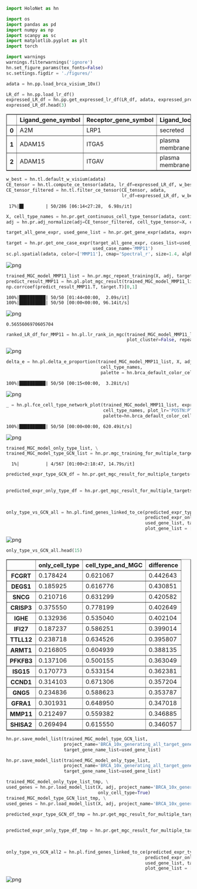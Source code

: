 

```python
import HoloNet as hn

import os
import pandas as pd
import numpy as np
import scanpy as sc
import matplotlib.pyplot as plt
import torch

import warnings
warnings.filterwarnings('ignore')
hn.set_figure_params(tex_fonts=False)
sc.settings.figdir = './figures/'
```


```python
adata = hn.pp.load_brca_visium_10x()
```


```python
LR_df = hn.pp.load_lr_df()
expressed_LR_df = hn.pp.get_expressed_lr_df(LR_df, adata, expressed_proportion=0.3)
expressed_LR_df.head(3)
```




<div>
<style scoped>
    .dataframe tbody tr th:only-of-type {
        vertical-align: middle;
    }

    .dataframe tbody tr th {
        vertical-align: top;
    }

    .dataframe thead th {
        text-align: right;
    }
</style>
<table border="1" class="dataframe">
  <thead>
    <tr style="text-align: right;">
      <th></th>
      <th>Ligand_gene_symbol</th>
      <th>Receptor_gene_symbol</th>
      <th>Ligand_location</th>
      <th>LR_Pair</th>
    </tr>
  </thead>
  <tbody>
    <tr>
      <th>0</th>
      <td>A2M</td>
      <td>LRP1</td>
      <td>secreted</td>
      <td>A2M:LRP1</td>
    </tr>
    <tr>
      <th>1</th>
      <td>ADAM15</td>
      <td>ITGA5</td>
      <td>plasma membrane</td>
      <td>ADAM15:ITGA5</td>
    </tr>
    <tr>
      <th>2</th>
      <td>ADAM15</td>
      <td>ITGAV</td>
      <td>plasma membrane</td>
      <td>ADAM15:ITGAV</td>
    </tr>
  </tbody>
</table>
</div>




```python
w_best = hn.tl.default_w_visium(adata)
CE_tensor = hn.tl.compute_ce_tensor(adata, lr_df=expressed_LR_df, w_best=w_best)
CE_tensor_filtered = hn.tl.filter_ce_tensor(CE_tensor, adata, 
                                            lr_df=expressed_LR_df, w_best=w_best)
```

     17%|█▋        | 50/286 [06:14<27:28,  6.98s/it]


```python
X, cell_type_names = hn.pr.get_continuous_cell_type_tensor(adata, continuous_cell_type_slot = 'predicted_cell_type',)
adj = hn.pr.adj_normalize(adj=CE_tensor_filtered, cell_type_tensor=X, only_between_cell_type=True)
```


```python
target_all_gene_expr, used_gene_list = hn.pr.get_gene_expr(adata, expressed_LR_df)

target = hn.pr.get_one_case_expr(target_all_gene_expr, cases_list=used_gene_list, 
                                 used_case_name='MMP11')
sc.pl.spatial(adata, color=['MMP11'], cmap='Spectral_r', size=1.4, alpha=0.7)
```


![png](tutorial_FCE_files/tutorial_FCE_5_0.png)



```python
trained_MGC_model_MMP11_list = hn.pr.mgc_repeat_training(X, adj, target, device='gpu')
predict_result_MMP11 = hn.pl.plot_mgc_result(trained_MGC_model_MMP11_list, adata, X, adj)
np.corrcoef(predict_result_MMP11.T, target.T)[0,1]
```

    100%|██████████| 50/50 [01:44<00:00,  2.09s/it]
    100%|██████████| 50/50 [00:00<00:00, 96.14it/s]



![png](tutorial_FCE_files/tutorial_FCE_6_1.png)





    0.5655606970605704




```python
ranked_LR_df_for_MMP11 = hn.pl.lr_rank_in_mgc(trained_MGC_model_MMP11_list, expressed_LR_df,
                                              plot_cluster=False, repeat_attention_scale=True)
```


![png](tutorial_FCE_files/tutorial_FCE_7_0.png)



```python
delta_e = hn.pl.delta_e_proportion(trained_MGC_model_MMP11_list, X, adj,
                                    cell_type_names,
                                    palette = hn.brca_default_color_celltype)
```

    100%|██████████| 50/50 [00:15<00:00,  3.28it/s]



![png](tutorial_FCE_files/tutorial_FCE_8_1.png)



```python
_ = hn.pl.fce_cell_type_network_plot(trained_MGC_model_MMP11_list, expressed_LR_df, X, adj, 
                                     cell_type_names, plot_lr='POSTN:PTK7', edge_thres=0.2,
                                     palette=hn.brca_default_color_celltype,)
```

    100%|██████████| 50/50 [00:00<00:00, 620.49it/s]



![png](tutorial_FCE_files/tutorial_FCE_9_1.png)



```python
trained_MGC_model_only_type_list, \
trained_MGC_model_type_GCN_list = hn.pr.mgc_training_for_multiple_targets(X, adj, target_all_gene_expr, device='gpu')
```

      1%|          | 4/567 [01:00<2:18:47, 14.79s/it]


```python
predicted_expr_type_GCN_df = hn.pr.get_mgc_result_for_multiple_targets(trained_MGC_model_type_GCN_list,
                                                                        X, adj,
                                                                        used_gene_list, adata)
predicted_expr_only_type_df = hn.pr.get_mgc_result_for_multiple_targets(trained_MGC_model_only_type_list, 
                                                                        X, adj,
                                                                        used_gene_list, adata)
```


```python
only_type_vs_GCN_all = hn.pl.find_genes_linked_to_ce(predicted_expr_type_GCN_df,
                                                     predicted_expr_only_type_df, 
                                                     used_gene_list, target_all_gene_expr, 
                                                     plot_gene_list = ['MMP11'], linewidths=0.5)
```


![png](tutorial_FCE_files/tutorial_FCE_12_0.png)



```python
only_type_vs_GCN_all.head(15)
```




<div>
<style scoped>
    .dataframe tbody tr th:only-of-type {
        vertical-align: middle;
    }

    .dataframe tbody tr th {
        vertical-align: top;
    }

    .dataframe thead th {
        text-align: right;
    }
</style>
<table border="1" class="dataframe">
  <thead>
    <tr style="text-align: right;">
      <th></th>
      <th>only_cell_type</th>
      <th>cell_type_and_MGC</th>
      <th>difference</th>
    </tr>
  </thead>
  <tbody>
    <tr>
      <th>FCGRT</th>
      <td>0.178424</td>
      <td>0.621067</td>
      <td>0.442643</td>
    </tr>
    <tr>
      <th>DEGS1</th>
      <td>0.185925</td>
      <td>0.616776</td>
      <td>0.430851</td>
    </tr>
    <tr>
      <th>SNCG</th>
      <td>0.210716</td>
      <td>0.631299</td>
      <td>0.420582</td>
    </tr>
    <tr>
      <th>CRISP3</th>
      <td>0.375550</td>
      <td>0.778199</td>
      <td>0.402649</td>
    </tr>
    <tr>
      <th>IGHE</th>
      <td>0.132936</td>
      <td>0.535040</td>
      <td>0.402104</td>
    </tr>
    <tr>
      <th>IFI27</th>
      <td>0.187237</td>
      <td>0.586251</td>
      <td>0.399014</td>
    </tr>
    <tr>
      <th>TTLL12</th>
      <td>0.238718</td>
      <td>0.634526</td>
      <td>0.395807</td>
    </tr>
    <tr>
      <th>ARMT1</th>
      <td>0.216805</td>
      <td>0.604939</td>
      <td>0.388135</td>
    </tr>
    <tr>
      <th>PFKFB3</th>
      <td>0.137106</td>
      <td>0.500155</td>
      <td>0.363049</td>
    </tr>
    <tr>
      <th>ISG15</th>
      <td>0.170773</td>
      <td>0.533154</td>
      <td>0.362381</td>
    </tr>
    <tr>
      <th>CCND1</th>
      <td>0.314103</td>
      <td>0.671306</td>
      <td>0.357204</td>
    </tr>
    <tr>
      <th>GNG5</th>
      <td>0.234836</td>
      <td>0.588623</td>
      <td>0.353787</td>
    </tr>
    <tr>
      <th>GFRA1</th>
      <td>0.301931</td>
      <td>0.648950</td>
      <td>0.347018</td>
    </tr>
    <tr>
      <th>MMP11</th>
      <td>0.212497</td>
      <td>0.559382</td>
      <td>0.346885</td>
    </tr>
    <tr>
      <th>SHISA2</th>
      <td>0.269494</td>
      <td>0.615550</td>
      <td>0.346057</td>
    </tr>
  </tbody>
</table>
</div>




```python
hn.pr.save_model_list(trained_MGC_model_type_GCN_list, 
                      project_name='BRCA_10x_generating_all_target_gene_type_GCN', 
                      target_gene_name_list=used_gene_list)

hn.pr.save_model_list(trained_MGC_model_only_type_list, 
                      project_name='BRCA_10x_generating_all_target_gene_only_type',
                      target_gene_name_list=used_gene_list)
```


```python
trained_MGC_model_only_type_list_tmp, \
used_genes = hn.pr.load_model_list(X, adj, project_name='BRCA_10x_generating_all_target_gene_only_type', 
                                   only_cell_type=True)
trained_MGC_model_type_GCN_list_tmp, \
used_genes = hn.pr.load_model_list(X, adj, project_name='BRCA_10x_generating_all_target_gene_type_GCN')
```


```python
predicted_expr_type_GCN_df_tmp = hn.pr.get_mgc_result_for_multiple_targets(trained_MGC_model_type_GCN_list_tmp,
                                                                        X, adj,
                                                                        used_genes, adata)
predicted_expr_only_type_df_tmp = hn.pr.get_mgc_result_for_multiple_targets(trained_MGC_model_only_type_list_tmp, 
                                                                        X, adj,
                                                                        used_genes, adata)
```


```python
only_type_vs_GCN_all2 = hn.pl.find_genes_linked_to_ce(predicted_expr_type_GCN_df_tmp.loc[:,used_gene_list],
                                                     predicted_expr_only_type_df_tmp.loc[:,used_gene_list], 
                                                     used_gene_list, target_all_gene_expr, 
                                                     plot_gene_list = ['MMP11'], linewidths=0.5)
```


![png](tutorial_FCE_files/tutorial_FCE_17_0.png)

